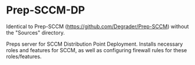 # Prep-SCCM-DP
Identical to Prep-SCCM (https://github.com/Degrader/Prep-SCCM) without the "Sources" directory.

Preps server for SCCM Distribution Point Deployment.
Installs necessary roles and features for SCCM, as well as configuring firewall rules for these roles/features.
